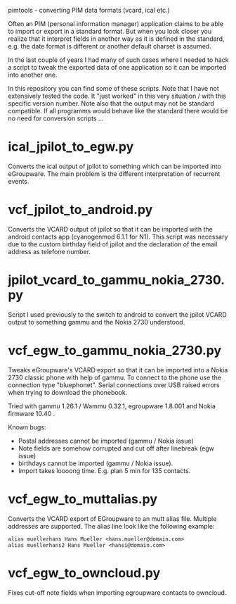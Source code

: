 pimtools - converting PIM data formats (vcard, ical etc.)

Often an PIM (personal information manager) application claims to be able to
import or export in a standard format. But when you look closer you realize
that it interpret fields in another way as it is defined in the standard, e.g.
the date format is different or another default charset is assumed.

In the last couple of years I had many of such cases where I needed to hack a
script to tweak the exported data of one application so it can be imported into
another one.

In this repository you can find some of these scripts. Note that I have not
extensively tested the code. It "just worked" in this very situation / with
this specific version number. Note also that the output may not be standard
compatible. If all programms would behave like the standard there would be no
need for conversion scripts ...


ical_jpilot_to_egw.py
=====================

Converts the ical output of jpilot to something which can be imported into
eGroupware. The main problem is the different interpretation of recurrent
events.


vcf_jpilot_to_android.py
========================

Converts the VCARD output of jpilot so that it can be imported with the android
contacts app (cyanogenmod 6.1.1 for N1). This script was necessary due to the
custom birthday field of jpilot and the declaration of the email address as
telefone number.


jpilot_vcard_to_gammu_nokia_2730.py
===================================

Script I used previously to the switch to android to convert the jpilot VCARD
output to something gammu and the Nokia 2730 understood.


vcf_egw_to_gammu_nokia_2730.py
==============================

Tweaks eGroupware's VCARD export so that it can be imported into a Nokia 2730
classic phone with help of gammu. To connect to the phone use the connection
type "bluephonet".  Serial connections over USB raised errors when trying to
download the phonebook.

Tried with gammu 1.26.1 / Wammu 0.32.1, egroupware 1.8.001 and Nokia firmware
10.40 .

Known bugs:
 * Postal addresses cannot be imported (gammu / Nokia issue)
 * Note fields are somehow corrupted and cut off after linebreak (egw issue)
 * birthdays cannot be imported (gammu / Nokia issue).
 * Import takes loooong time. E.g. plan 5 min for 135 contacts.


vcf_egw_to_muttalias.py
=======================

Converts the VCARD export of EGroupware to an mutt alias file. Multiple
addresses are supported. The alias line look like the following example:

    alias muellerhans Hans Mueller <hans.mueller@domain.com>
    alias muellerhans2 Hans Mueller <hansi@domain.com>


vcf_egw_to_owncloud.py
======================

Fixes cut-off note fields when importing egroupware contacts to owncloud.

